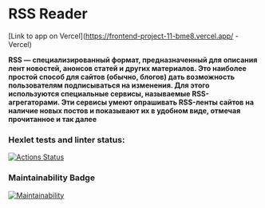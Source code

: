 # RSS Reader

[Link to app on Vercel](https://frontend-project-11-bme8.vercel.app/ - Vercel)

**RSS — специализированный формат, предназначенный для описания лент новостей, анонсов статей и других материалов. Это наиболее простой способ для сайтов (обычно, блогов) дать возможность пользователям подписываться на изменения. Для этого используются специальные сервисы, называемые RSS-агрегаторами. Эти сервисы умеют опрашивать RSS-ленты сайтов на наличие новых постов и показывают их в удобном виде, отмечая прочитанное и так далее**

### Hexlet tests and linter status:
[![Actions Status](https://github.com/ArtemKaPetrakov/frontend-project-11/workflows/hexlet-check/badge.svg)](https://github.com/ArtemKaPetrakov/frontend-project-11/actions)
### Maintainability Badge
[![Maintainability](https://api.codeclimate.com/v1/badges/2652417e9715c6208151/maintainability)](https://codeclimate.com/github/ArtemKaPetrakov/frontend-project-11/maintainability)